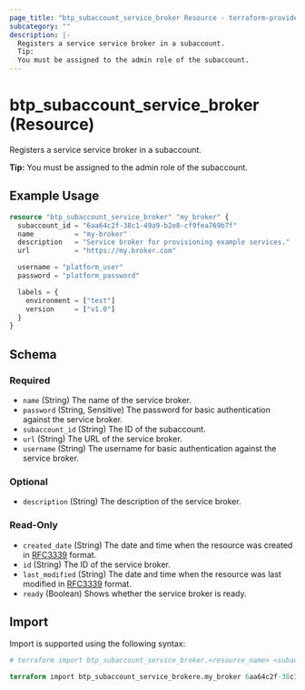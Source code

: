 ```yaml
---
page_title: "btp_subaccount_service_broker Resource - terraform-provider-btp"
subcategory: ""
description: |-
  Registers a service service broker in a subaccount.
  Tip:
  You must be assigned to the admin role of the subaccount.
---
```


# btp_subaccount_service_broker (Resource)

Registers a service service broker in a subaccount.

__Tip:__
You must be assigned to the admin role of the subaccount.

## Example Usage

```terraform
resource "btp_subaccount_service_broker" "my_broker" {
  subaccount_id = "6aa64c2f-38c1-49a9-b2e8-cf9fea769b7f"
  name          = "my-broker"
  description   = "Service broker for provisioning example services."
  url           = "https://my.broker.com"

  username = "platform_user"
  password = "platform_password"

  labels = {
    environment = ["test"]
    version     = ["v1.0"]
  }
}
```

<!-- schema generated by tfplugindocs -->
## Schema

### Required

- `name` (String) The name of the service broker.
- `password` (String, Sensitive) The password for basic authentication against the service broker.
- `subaccount_id` (String) The ID of the subaccount.
- `url` (String) The URL of the service broker.
- `username` (String) The username for basic authentication against the service broker.

### Optional

- `description` (String) The description of the service broker.

### Read-Only

- `created_date` (String) The date and time when the resource was created in [RFC3339](https://www.ietf.org/rfc/rfc3339.txt) format.
- `id` (String) The ID of the service broker.
- `last_modified` (String) The date and time when the resource was last modified in [RFC3339](https://www.ietf.org/rfc/rfc3339.txt) format.
- `ready` (Boolean) Shows whether the service broker is ready.

## Import

Import is supported using the following syntax:

```terraform
# terraform import btp_subaccount_service_broker.<resource_name> <subaccount_id>,<service_broker_id>

terraform import btp_subaccount_service_brokere.my_broker 6aa64c2f-38c1-49a9-b2e8-cf9fea769b7f,6a55f158-41b5-4e63-aa77-84089fa0ab98
```
